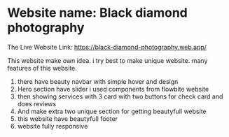 # Website name: Black diamond photography
The Live Website Link: https://black-diamond-photography.web.app/

This website make own idea. i try best to make unique website. many features of this website.

1. there have beauty navbar with simple hover and design
2. Hero section have slider i used components from flowbite website
3. then showing services with 3 card with two buttons for check card and does reviews
4. And make extra two unique section for getting beautyfull website
5. this website have beautyfull footer
6. website fully responsive
